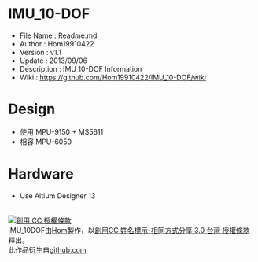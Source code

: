 ﻿IMU_10-DOF
========
* File Name   : Readme.md
* Author      : Hom19910422
* Version     : v1.1
* Update      : 2013/09/06
* Description : IMU_10-DOF Information
* Wiki        : https://github.com/Hom19910422/IMU_10-DOF/wiki

Design
========
* 使用 MPU-9150 + MS5611
* 相容 MPU-6050

Hardware
========
* Use Altium Designer 13


<br>  
<a rel="license" href="http://creativecommons.org/licenses/by-sa/3.0/tw/deed.zh_TW"><img alt="創用 CC 授權條款" style="border-width:0" src="http://i.creativecommons.org/l/by-sa/3.0/tw/88x31.png" /></a><br /><span xmlns:dct="http://purl.org/dc/terms/" property="dct:title">IMU_10DOF</span>由<a xmlns:cc="http://creativecommons.org/ns#" href="https://plus.google.com/u/0/112822505513154783828/posts" property="cc:attributionName" rel="cc:attributionURL">Hom</a>製作，以<a rel="license" href="http://creativecommons.org/licenses/by-sa/3.0/tw/deed.zh_TW">創用CC 姓名標示-相同方式分享 3.0 台灣 授權條款</a>釋出。<br />此作品衍生自<a xmlns:dct="http://purl.org/dc/terms/" href="https://github.com/Hom19910422" rel="dct:source">github.com</a>